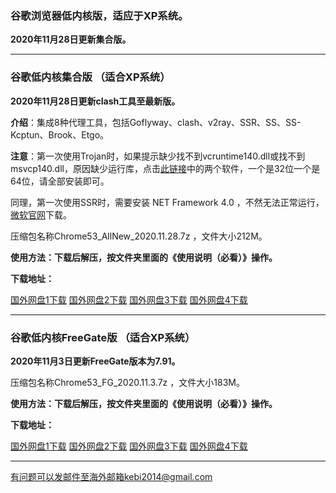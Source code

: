 ### 谷歌浏览器低内核版，适应于XP系统。

**2020年11月28日更新集合版。**

***

### 谷歌低内核集合版 （适合XP系统）

**2020年11月28日更新clash工具至最新版。**

**介绍**：集成8种代理工具，包括Goflyway、clash、v2ray、SSR、SS、SS-Kcptun、Brook、Etgo。

**注意**：第一次使用Trojan时，如果提示缺少找不到vcruntime140.dll或找不到msvcp140.dll，原因缺少运行库，点击[此链接](https://www.microsoft.com/en-us/download/details.aspx?id=48145)中的两个软件，一个是32位一个是64位，请全部安装即可。

同理，第一次使用SSR时，需要安装 NET Framework 4.0 ，不然无法正常运行，[微软官网](https://www.microsoft.com/zh-cn/download/details.aspx?id=17718)下载。

压缩包名称Chrome53_AllNew_2020.11.28.7z ，文件大小212M。

**使用方法：下载后解压，按文件夹里面的《使用说明（必看）》操作。**

**下载地址：**

[国外网盘1下载](https://tr91.free4444.xyz/Chrome53_AllNew_2020.11.28.7z) 
[国外网盘2下载](https://tr71.free4444.xyz/Chrome53_AllNew_2020.11.28.7z) 
[国外网盘3下载](https://tr51.free4444.xyz/Chrome53_AllNew_2020.11.28.7z) 
[国外网盘4下载](https://tr61.free4444.xyz/Chrome53_AllNew_2020.11.28.7z) 

***

### 谷歌低内核FreeGate版 （适合XP系统）

**2020年11月3日更新FreeGate版本为7.91。**

压缩包名称Chrome53_FG_2020.11.3.7z ，文件大小183M。

**使用方法：下载后解压，按文件夹里面的《使用说明（必看）》操作。**

**下载地址：**

[国外网盘1下载](https://tr91.free4444.xyz/Chrome53_FG_v2020.11.3.7z) 
[国外网盘2下载](https://tr51.free4444.xyz/Chrome53_FG_v2020.11.3.7z) 
[国外网盘3下载](https://tr71.free4444.xyz/Chrome53_FG_v2020.11.3.7z) 
[国外网盘4下载](https://tr61.free4444.xyz/Chrome53_FG_v2020.11.3.7z) 


***


有问题可以发邮件至海外邮箱kebi2014@gmail.com
